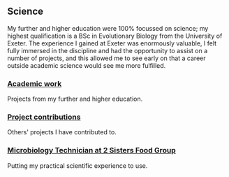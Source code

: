 ## Science

My further and higher education were 100% focussed on science; my highest
qualification is a BSc in Evolutionary Biology from the University of Exeter.
The experience I gained at Exeter was enormously valuable, I felt fully
immersed in the discipline and had the opportunity to assist on a number of
projects, and this allowed me to see early on that a career outside academic
science would see me more fulfilled.

### [Academic work]()

Projects from my further and higher education.

### [Project contributions](publications.md)

Others' projects I have contributed to.

### [Microbiology Technician at 2 Sisters Food Group](microbiology_technician.md)

Putting my practical scientific experience to use.
